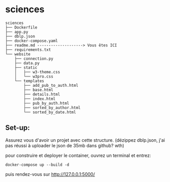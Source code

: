 # sciences
```
sciences
├── Dockerfile
├── app.py
├── dblp.json
├── docker-compose.yaml
├── readme.md --------------------> Vous êtes ICI
├── requirements.txt
└── website
    ├── connection.py
    ├── data.py
    ├── static
    │   ├── w3-theme.css
    │   └── w3pro.css
    └── templates
        ├── add_pub_to_auth.html
        ├── base.html
        ├── details.html
        ├── index.html
        ├── pub_by_auth.html
        ├── sorted_by_author.html
        └── sorted_by_date.html
```

## Set-up:

Assurez vous d'avoir un projet avec cette structure.
(dézippez dblp.json, j'ai pas réussi à uploader le json de 35mb dans github? wth)

pour construire et deployer le container, ouvrez un terminal et entrez:
```
docker-compose up --build -d
```
puis rendez-vous sur http://127.0.0.1:5000/

